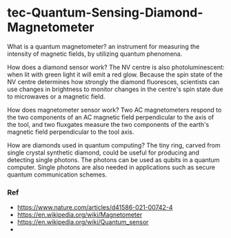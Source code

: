 # tec-Quantum-Sensing-Diamond-Magnetometer

What is a quantum magnetometer?
an instrument for measuring the intensity of magnetic fields, by utilizing quantum phenomena.

How does a diamond sensor work?
The NV centre is also photoluminescent: when lit with green light it will emit a red glow. Because the spin state of the NV centre determines how strongly the diamond fluoresces, scientists can use changes in brightness to monitor changes in the centre's spin state due to microwaves or a magnetic field.

How does magnetometer sensor work?
Two AC magnetometers respond to the two components of an AC magnetic field perpendicular to the axis of the tool, and two fluxgates measure the two components of the earth's magnetic field perpendicular to the tool axis.

How are diamonds used in quantum computing?
The tiny ring, carved from single crystal synthetic diamond, could be useful for producing and detecting single photons. The photons can be used as qubits in a quantum computer. Single photons are also needed in applications such as secure quantum communication schemes.



### Ref
- https://www.nature.com/articles/d41586-021-00742-4
- https://en.wikipedia.org/wiki/Magnetometer
- https://en.wikipedia.org/wiki/Quantum_sensor
- 
